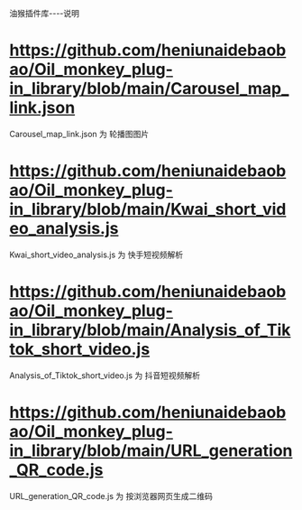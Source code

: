 油猴插件库----说明

# https://github.com/heniunaidebaobao/Oil_monkey_plug-in_library/blob/main/Carousel_map_link.json
Carousel_map_link.json    为    轮播图图片

# https://github.com/heniunaidebaobao/Oil_monkey_plug-in_library/blob/main/Kwai_short_video_analysis.js
Kwai_short_video_analysis.js    为    快手短视频解析

# https://github.com/heniunaidebaobao/Oil_monkey_plug-in_library/blob/main/Analysis_of_Tiktok_short_video.js
Analysis_of_Tiktok_short_video.js    为    抖音短视频解析

# https://github.com/heniunaidebaobao/Oil_monkey_plug-in_library/blob/main/URL_generation_QR_code.js
URL_generation_QR_code.js    为    按浏览器网页生成二维码

